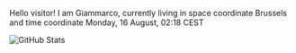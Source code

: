 Hello visitor! I am Giammarco, currently living in space coordinate Brussels and time coordinate Monday, 16 August, 02:18 CEST

![GitHub Stats](https://github-readme-stats.vercel.app/api?username=grcasanova)
